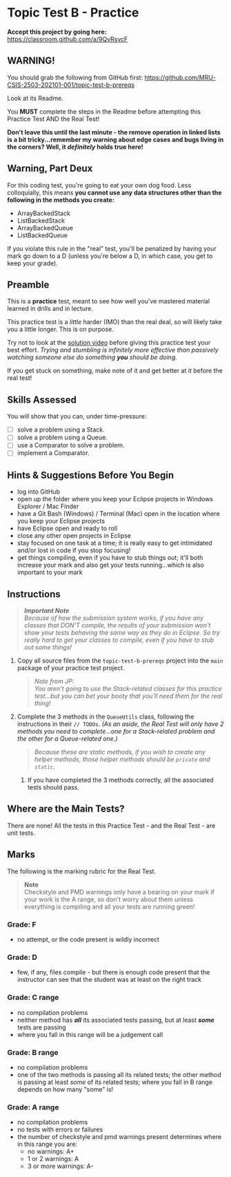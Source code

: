 # Topic Test B - Practice

**Accept this project by going here:** https://classroom.github.com/a/9QvRsvcF

## WARNING!

You should grab the following from GitHub first: https://github.com/MRU-CSIS-2503-202101-001/topic-test-b-prereqs

Look at its Readme.

You **MUST** complete the steps in the Readme before attempting this Practice Test AND the Real Test! 

**Don't leave this until the last minute - the remove operation in linked lists is a bit tricky...remember my warning about edge cases and bugs living in the corners? Well, it _definitely_ holds true here!**


## Warning, Part Deux

For this coding test, you're going to eat your own dog food. Less colloquially, this means **you cannot use any data structures other than the following in the methods you create:**

- ArrayBackedStack
- ListBackedStack
- ArrayBackedQueue
- ListBackedQueue

If you violate this rule in the "real" test, you'll be penalized by having your mark go down to a D (unless you're below a D, in which case, you get to keep your grade).

## Preamble

This is a **practice** test, meant to see how well you've mastered material learned in drills and in lecture.

This practice test is a _little_ harder (IMO) than the real deal, so will likely take you a little longer. This is on purpose.

Try not to look at the [solution video](xx) before giving this practice test your best effort. *Trying and stumbling is infinitely more effective than passively watching someone else do something **you** should be doing.*

If you get stuck on something, make note of it and get better at it before the real test!


## Skills Assessed

You will show that you can, under time-pressure:

- [ ] solve a problem using a Stack.
- [ ] solve a problem using a Queue.
- [ ] use a Comparator to solve a problem.
- [ ] implement a Comparator.

## Hints & Suggestions Before You Begin

- log into GitHub
- open up the folder where you keep your Eclipse projects in Windows Explorer / Mac Finder
- have a Git Bash (Windows) / Terminal (Mac) open in the location where you keep your Eclipse projects
- have Eclipse open and ready to roll
- close any other open projects in Eclipse
- stay focused on one task at a time; it is really easy to get intimidated and/or lost in code if you stop focusing!
- get things compiling, even if you have to stub things out; it'll both increase your mark and also get your tests running...which is also important to your mark


## Instructions

> _**Important Note**  
>  Because of how the submission system works, if you have any classes that DON'T compile, the results of your submission won't show your tests behaving the same way as they do in Eclipse. So try really hard to get your classes to compile, even if you have to stub out some things!_

1. Copy all source files from the `topic-test-b-prereqs` project into the `main` package of your practice test project.

    > _Note from JP:_  
    > _You aren't going to use the Stack-related classes for this practice test...but you can bet your booty that you'll need them for the real thing!_

2. Complete the 3 methods in the `QueueUtils` class, following the instructions in their `// TODOs`. _(As an aside, the Real Test will only have 2 methods you need to complete...one for a Stack-related problem and the other for a Queue-related one.)_

    > _Because these are static methods, if you wish to create any helper methods, those helper methods should be `private` and `static`._
  
    1. If you have completed the 3 methods correctly, all the associated tests should pass.


## Where are the Main Tests?

There are none! All the tests in this Practice Test - and the Real Test -  are unit tests.

## Marks

The following is the marking rubric for the Real Test.

> **Note**  
> Checkstyle and PMD warnings only have a bearing on your mark if your work is the A range, so don't worry about them unless everything is compiling and all your tests are running green! 

### Grade: F

- no attempt, or the code present is wildly incorrect

### Grade: D

- few, if any, files compile - but there is enough code present that the instructor can see that the student was at least on the right track 

### Grade: C range

- no compilation problems
- neither method has ***all*** its associated tests passing, but at least **_some_** tests are passing
- where you fall in this range will be a judgement call

### Grade: B range

- no compilation problems
- one of the two methods is passing all its related tests; the other method is passing at least _some_ of its related tests; where you fall in B range depends on how many "some" is!

### Grade: A range

- no compilation problems
- no tests with errors or failures
- the number of checkstyle and pmd warnings present determines where in this range you are:
  - no warnings: A+
  - 1 or 2 warnings: A
  - 3 or more warnings: A-








